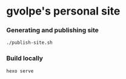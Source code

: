 gvolpe's personal site
======================

### Generating and publishing site

```bash
./publish-site.sh
```

### Build locally

```
hexo serve
```
